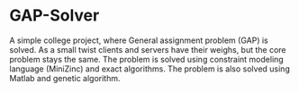 # GAP-Solver
A simple college project, where General assignment problem (GAP) is solved.
As a small twist clients and servers have their weighs, but the core problem stays the same.
The problem is solved using constraint modeling language (MiniZinc) and exact algorithms.
The problem is also solved using Matlab and genetic algorithm.

